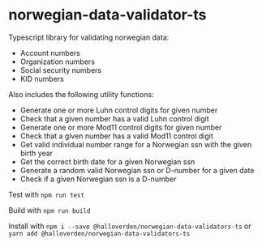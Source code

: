 # norwegian-data-validator-ts

Typescript library for validating norwegian data:
- Account numbers
- Organization numbers
- Social security numbers
- KID numbers

Also includes the following utility functions:
- Generate one or more Luhn control digits for given number
- Check that a given number has a valid Luhn control digit
- Generate one or more Mod11 control digits for given number
- Check that a given number has a valid Mod11 control digit
- Get valid individual number range for a Norwegian ssn with the given birth year
- Get the correct birth date for a given Norwegian ssn
- Generate a random valid Norwegian ssn or D-number for a given date
- Check if a given Norwegian ssn is a D-number


Test with `npm run test`

Build with `npm run build`

Install with `npm i --save @halloverden/norwegian-data-validators-ts` or `yarn add @halloverden/norwegian-data-validators-ts`
